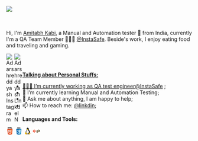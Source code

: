 <code><img src="https://aenmo.dev/img/ked.png"></code> 


<br />

Hi, I'm [Amitabh Kabi](https://www.linkedin.com/in/amitabh-kabi-a4a33b238), a Manual and Automation tester 🚀 from India, currently I'm a QA Team Member 🙍🏽‍♂️ [@InstaSafe](https://instasafe.com). Beside's work, I enjoy eating food and traveling and gaming.

<a href="https://www.instagram.com/k.a.b_i/">  
<img align="left" alt="Adarshreddyash Instagram" width="22px" src="https://cdn.jsdelivr.net/npm/simple-icons@v3/icons/instagram.svg"/>                                                                                                                                                                                                             <a href="https://www.linkedin.com/in/amitabh-kabi/">
<img align="left" alt="Adarshreddyash LinkdeIN" width="22px" src="https://cdn.jsdelivr.net/npm/simple-icons@v3/icons/linkedin.svg"/>
    
<br />
<br />
    
    
**Talking about Personal Stuffs:**
 
- 👨🏽‍💻 I’m currently working as QA test engineer[@InstaSafe](https://instasafe.com) ;
- 🌱 I’m currently learning Manual and Automation Testing; 
- 💬 Ask me about anything, I am happy to help;
- 📫 How to reach me: [@linkdin](https://www.linkedin.com/in/amitabh-kabi-a4a33b238);


**Languages and Tools:**  

<code><img height="20" src="https://raw.githubusercontent.com/github/explore/80688e429a7d4ef2fca1e82350fe8e3517d3494d/topics/html/html.png"></code>
<code><img height="20" src="https://raw.githubusercontent.com/github/explore/80688e429a7d4ef2fca1e82350fe8e3517d3494d/topics/css/css.png"></code>
<code><img height="20" src="https://raw.githubusercontent.com/github/explore/80688e429a7d4ef2fca1e82350fe8e3517d3494d/topics/linux/linux.png"></code>
<code><img height="20" src="https://raw.githubusercontent.com/github/explore/5c058a388828bb5fde0bcafd4bc867b5bb3f26f3/topics/git/git.png"></code>
